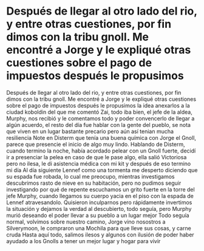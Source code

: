 # Después de llegar al otro lado del rio, y entre otras cuestiones, por fin dimos con la tribu gnoll. Me encontré a Jorge y le expliqué otras cuestiones sobre el pago de impuestos después le propusimos 

Después de llegar al otro lado del rio, y entre otras cuestiones, por fin dimos con la tribu gnoll. Me encontré a Jorge y le expliqué otras cuestiones sobre el pago de impuestos después le propusimos la idea anexarlos a la ciudad koboldin del que me comentó Zai, todo iba bien, el jefe de la aldea, Murphy, nos recibió y le comentamos todo y poder convencerlo de llegar a algún acuerdo, el resto del día fue hablar con la gente del pueblo, se nota que viven en un lugar bastante precario pero aún así tenian mucha resiliencia 
Note en Disterm que tenía una buena química con Jorge el Gnoll, parece que presencie el inicio de algo muy lindo. Hablando de Disterm, cuando termino la noche, había acordado pelear con un Gnoll fuerte, decidí ir a presenciar la pelea en caso de que le pase algo, ella salió Victoriosa pero no ilesa, le di asistencia médica con mi kit y después de eso termino mi día 
Al día siguiente Lennef como una tormenta me desperto diciendo que su espada fue robada, lo cual me preocupo, mientras investigamos descubrimos rasto de nieve en su habitación, pero no pudimos seguir investigando por qué de repente escuchamos un grito fuerte en la torre del jefe Murphy, cuando llegamos su cuerpo yacia en el piso con la espada de Lennef atravesandolo.
Quisieron inculparnos pero rápidamente invertimos la situación y dejamos la verdad al descubierto, todo seguía, pero Murphy murió deseando el poder llevar a su pueblo a un lugar mejor 
Todo seguía normal, volvimos sobre nuestro camino, Jorge vino nosostros a Silverymoon, le compraron una Mochila para que lleve sus cosas, y carne cruda
Hasta aquí todo, salimos ilesos y algunos con ilusión de poder haber ayudado a los Gnolls a tener un mejor lugar y hogar para vivir


